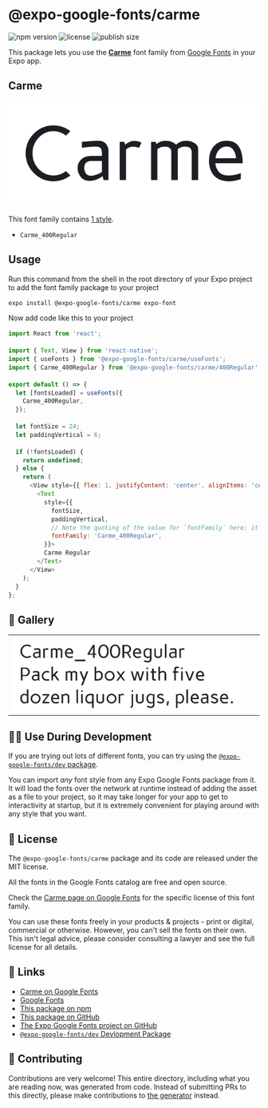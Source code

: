 # @expo-google-fonts/carme

![npm version](https://flat.badgen.net/npm/v/@expo-google-fonts/carme)
![license](https://flat.badgen.net/github/license/expo/google-fonts)
![publish size](https://flat.badgen.net/packagephobia/install/@expo-google-fonts/carme)

This package lets you use the [**Carme**](https://fonts.google.com/specimen/Carme) font family from [Google Fonts](https://fonts.google.com/) in your Expo app.

## Carme

![Carme](./font-family.png)

This font family contains [1 style](#-gallery).

- `Carme_400Regular`

## Usage

Run this command from the shell in the root directory of your Expo project to add the font family package to your project
```sh
expo install @expo-google-fonts/carme expo-font
```

Now add code like this to your project
```js
import React from 'react';

import { Text, View } from 'react-native';
import { useFonts } from '@expo-google-fonts/carme/useFonts';
import { Carme_400Regular } from '@expo-google-fonts/carme/400Regular';

export default () => {
  let [fontsLoaded] = useFonts({
    Carme_400Regular,
  });

  let fontSize = 24;
  let paddingVertical = 6;

  if (!fontsLoaded) {
    return undefined;
  } else {
    return (
      <View style={{ flex: 1, justifyContent: 'center', alignItems: 'center' }}>
        <Text
          style={{
            fontSize,
            paddingVertical,
            // Note the quoting of the value for `fontFamily` here; it expects a string!
            fontFamily: 'Carme_400Regular',
          }}>
          Carme Regular
        </Text>
      </View>
    );
  }
};

```

## 🔡 Gallery


||||
|-|-|-|
|![Carme_400Regular](./Carme_400Regular.ttf.png)||||


## 👩‍💻 Use During Development

If you are trying out lots of different fonts, you can try using the [`@expo-google-fonts/dev` package](https://github.com/expo/google-fonts/tree/master/font-packages/dev#readme).

You can import *any* font style from any Expo Google Fonts package from it. It will load the fonts
over the network at runtime instead of adding the asset as a file to your project, so it may take longer
for your app to get to interactivity at startup, but it is extremely convenient
for playing around with any style that you want.

## 📖 License

The `@expo-google-fonts/carme` package and its code are released under the MIT license.

All the fonts in the Google Fonts catalog are free and open source.

Check the [Carme page on Google Fonts](https://fonts.google.com/specimen/Carme) for the specific license of this font family.

You can use these fonts freely in your products & projects - print or digital, commercial or otherwise. However, you can't sell the fonts on their own. This isn't legal advice, please consider consulting a lawyer and see the full license for all details.

## 🔗 Links

- [Carme on Google Fonts](https://fonts.google.com/specimen/Carme)
- [Google Fonts](https://fonts.google.com/)
- [This package on npm](https://www.npmjs.com/package/@expo-google-fonts/carme)
- [This package on GitHub](https://github.com/expo/google-fonts/tree/master/font-packages/carme)
- [The Expo Google Fonts project on GitHub](https://github.com/expo/google-fonts)
- [`@expo-google-fonts/dev` Devlopment Package](https://github.com/expo/google-fonts/tree/master/font-packages/dev)

## 🤝 Contributing

Contributions are very welcome! This entire directory, including what you are reading now, was generated from code. Instead of submitting PRs to this directly, please make contributions to [the generator](https://github.com/expo/google-fonts/tree/master/packages/generator) instead.
